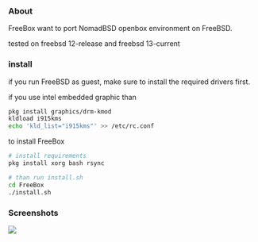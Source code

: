 ### About

FreeBox want to port NomadBSD openbox environment on FreeBSD.

tested on freebsd 12-release and freebsd 13-current

### install

if you run FreeBSD as guest, make sure to install the required drivers first.

if you use intel embedded graphic than
```bash
pkg install graphics/drm-kmod
kldload i915kms
echo 'kld_list="i915kms"' >> /etc/rc.conf
```

to install FreeBox

```bash
# install requirements
pkg install xorg bash rsync

# than run install.sh
cd FreeBox
./install.sh
``` 


### Screenshots
![](http://nomadbsd.org/screenshots/nomadbsd-1.3-RC1-ss1.png)
